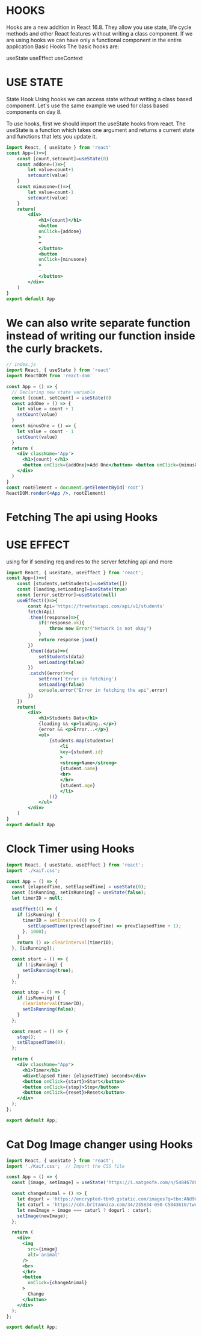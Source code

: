 # HOOKS
Hooks are a new addition in React 16.8. They allow you use state, life cycle methods and other React features without writing a class component. If we are using hooks we can have only a functional component in the entire application
Basic Hooks
The basic hooks are:

useState
useEffect
useContext

# USE STATE
State Hook
Using hooks we can access state without writing a class based component. Let's use the same example we used for class based components on day 8.

To use hooks, first we should import the useState hooks from react. The useState is a function which takes one argument and returns a current state and functions that lets you update it.
```jsx
import React, { useState } from 'react'
const App=()=>{
    const [count,setcount]=useState(0)
    const addone=()=>{
        let value=count+1
        setcount(value)
    }
    const minusone=()=>{
        let value=count-1
        setcount(value)
    }
    return(
        <div>
            <h1>{count}</h1>
            <button
            onClick={addone}
            >
            +
            </button>
            <button
            onClick={minusone}
            >
            -
            </button>
        </div>
    )
}
export default App
```
# We can also write separate function instead of writing our function inside the curly brackets.
```jsx
// index.js
import React, { useState } from 'react'
import ReactDOM from 'react-dom'

const App = () => {
  // Declaring new state variable
  const [count, setCount] = useState(0)
  const addOne = () => {
    let value = count + 1
    setCount(value)
  }
  const minusOne = () => {
    let value = count - 1
    setCount(value)
  }
  return (
    <div className='App'>
      <h1>{count} </h1>
      <button onClick={addOne}>Add One</button> <button onClick={minusOne}>Minus One</button>
    </div>
  )
}
const rootElement = document.getElementById('root')
ReactDOM.render(<App />, rootElement)
```
# Fetching The api using Hooks
# USE EFFECT
using for if sending req and res to the server fetching api and more 
```jsx
import React, { useState, useEffect } from 'react';
const App=()=>{
    const [students,setStudents]=useState([])
    const [loading,setLoading]=useState(true)
    const [error,setError]=useState(null)
    useEffect(()=>{
        const Api='https://freetestapi.com/api/v1/students'
        fetch(Api)
        .then((response)=>{
            if(!response.ok){
                throw new Error("Network is not okay")
            }
            return response.json()
        })
        .then((data)=>{
            setStudents(data)
            setLoading(false)
        })
        .catch((error)=>{
            setError('Error in fetching')
            setLoading(false)
            console.error("Error in fetching the api",error)
        })
    })
    return(
        <div>
            <h1>Students Data</h1>
            {loading && <p>loading..</p>}
            {error && <p>Error...</p>}
            <ul>
                {students.map(student=>(
                    <li
                    key={student.id}
                    >
                    <strong>Name</strong>
                    {student.name}
                    <br>
                    </br>
                    {student.age}
                    </li>
                ))}
            </ul>
        </div>
    )
}
export default App
```
# Clock Timer using Hooks
```jsx
import React, { useState, useEffect } from 'react';
import './kaif.css';

const App = () => {
  const [elapsedTime, setElapsedTime] = useState(0);
  const [isRunning, setIsRunning] = useState(false);
  let timerID = null;

  useEffect(() => {
    if (isRunning) {
      timerID = setInterval(() => {
        setElapsedTime((prevElapsedTime) => prevElapsedTime + 1);
      }, 1000);
    }
    return () => clearInterval(timerID);
  }, [isRunning]);

  const start = () => {
    if (!isRunning) {
      setIsRunning(true);
    }
  };

  const stop = () => {
    if (isRunning) {
      clearInterval(timerID);
      setIsRunning(false);
    }
  };

  const reset = () => {
    stop();
    setElapsedTime(0);
  };

  return (
    <div className="App">
      <h1>Timer</h1>
      <div>Elapsed Time: {elapsedTime} seconds</div>
      <button onClick={start}>Start</button>
      <button onClick={stop}>Stop</button>
      <button onClick={reset}>Reset</button>
    </div>
  );
};

export default App;

```
# Cat Dog Image changer using Hooks
```jsx
import React, { useState } from 'react';
import './Kaif.css';  // Import the CSS file

const App = () => {
  const [image, setImage] = useState('https://i.natgeofe.com/n/548467d8-c5f1-4551-9f58-6817a8d2c45e/NationalGeographic_2572187_3x4.jpg');

  const changeAnimal = () => {
    let dogurl = 'https://encrypted-tbn0.gstatic.com/images?q=tbn:ANd9GcTW7zpG7Q2QGK9YGchMgfbXycRtDimjSCjk8w&s';
    let caturl = 'https://cdn.britannica.com/34/235834-050-C5843610/two-different-breeds-of-cats-side-by-side-outdoors-in-the-garden.jpg';
    let newImage = image === caturl ? dogurl : caturl;
    setImage(newImage);
  };

  return (
    <div>
      <img
        src={image}
        alt='animal'
      />
      <br>
      </br>
      <button
        onClick={changeAnimal}
      >
        Change
      </button>
    </div>
  );
};

export default App;

```
